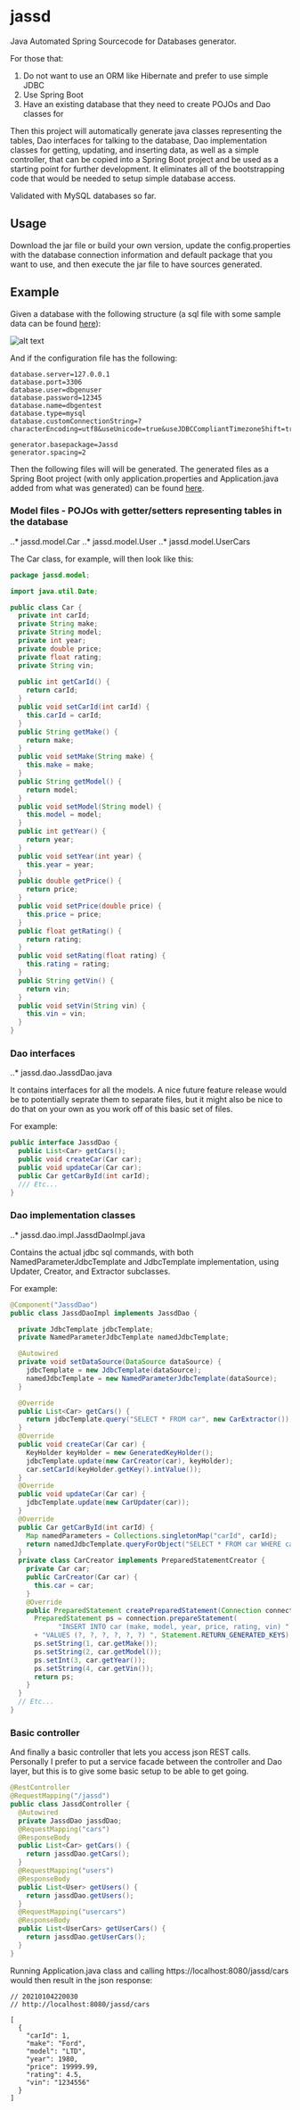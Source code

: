 # jassd
Java Automated Spring Sourcecode for Databases generator.  

For those that:

1. Do not want to use an ORM like Hibernate and prefer to use simple JDBC
2. Use Spring Boot
3. Have an existing database that they need to create POJOs and Dao classes for

Then this project will automatically generate java classes representing the tables, Dao interfaces for talking to the database, Dao implementation classes for getting, updating, and inserting data, as well as a simple controller, that can be copied into a Spring Boot project and be used as a starting point for further development.  It eliminates all of the bootstrapping code that would be needed to setup simple database access.

Validated with MySQL databases so far.

## Usage
Download the jar file or build your own version, update the config.properties with the database connection information and default package that you want to use, and then execute the jar file to have sources generated.

## Example
Given a database with the following structure (a sql file with some sample data can be found [here](https://github.com/aforslund/jassd/blob/main/media/dbexample.sql?raw=true)):

![alt text](https://raw.githubusercontent.com/aforslund/jassd/main/media/dbexample.jpg "Database example")

And if the configuration file has the following:

```
database.server=127.0.0.1
database.port=3306
database.user=dbgenuser
database.password=12345
database.name=dbgentest
database.type=mysql
database.customConnectionString=?characterEncoding=utf8&useUnicode=true&useJDBCCompliantTimezoneShift=true&useLegacyDatetimeCode=false&serverTimezone=UTC

generator.basepackage=Jassd
generator.spacing=2
```

Then the following files will will be generated.  The generated files as a Spring Boot project (with only application.properties and Application.java added from what was generated) can be found [here](https://github.com/aforslund/jassd/blob/main/media/jassd_demo.zip?raw=true).

### Model files - POJOs with getter/setters representing tables in the database
..* jassd.model.Car
..* jassd.model.User
..* jassd.model.UserCars

The Car class, for example, will then look like this:

```java
package jassd.model;

import java.util.Date;

public class Car {
  private int carId;
  private String make;
  private String model;
  private int year;
  private double price;
  private float rating;
  private String vin;
  
  public int getCarId() {
    return carId;
  }
  public void setCarId(int carId) {
    this.carId = carId;
  }
  public String getMake() {
    return make;
  }
  public void setMake(String make) {
    this.make = make;
  }
  public String getModel() {
    return model;
  }
  public void setModel(String model) {
    this.model = model;
  }
  public int getYear() {
    return year;
  }
  public void setYear(int year) {
    this.year = year;
  }
  public double getPrice() {
    return price;
  }
  public void setPrice(double price) {
    this.price = price;
  }
  public float getRating() {
    return rating;
  }
  public void setRating(float rating) {
    this.rating = rating;
  }
  public String getVin() {
    return vin;
  }
  public void setVin(String vin) {
    this.vin = vin;
  }
}
```

### Dao interfaces

..* jassd.dao.JassdDao.java

It contains interfaces for all the models.  A nice future feature release would be to potentially seprate them to separate files, but it might also be nice to do that on your own as you work off of this basic set of files.

For example:

```java
public interface JassdDao {
  public List<Car> getCars();
  public void createCar(Car car);
  public void updateCar(Car car);
  public Car getCarById(int carId);
  /// Etc...
}
```

### Dao implementation classes

..* jassd.dao.impl.JassdDaoImpl.java

Contains the actual jdbc sql commands, with both NamedParameterJdbcTemplate and JdbcTemplate implementation, using Updater, Creator, and Extractor subclasses.

For example:

```java
@Component("JassdDao")
public class JassdDaoImpl implements JassdDao {

  private JdbcTemplate jdbcTemplate;
  private NamedParameterJdbcTemplate namedJdbcTemplate;

  @Autowired
  private void setDataSource(DataSource dataSource) {
    jdbcTemplate = new JdbcTemplate(dataSource);
    namedJdbcTemplate = new NamedParameterJdbcTemplate(dataSource);
  }

  @Override
  public List<Car> getCars() {
    return jdbcTemplate.query("SELECT * FROM car", new CarExtractor());
  }
  @Override
  public void createCar(Car car) {
    KeyHolder keyHolder = new GeneratedKeyHolder();
    jdbcTemplate.update(new CarCreator(car), keyHolder);
    car.setCarId(keyHolder.getKey().intValue());
  }
  @Override
  public void updateCar(Car car) {
    jdbcTemplate.update(new CarUpdater(car));
  }
  @Override
  public Car getCarById(int carId) {
    Map namedParameters = Collections.singletonMap("carId", carId);
    return namedJdbcTemplate.queryForObject("SELECT * FROM car WHERE car_id=:carId", namedParameters, new CarExtractor());
  }
  private class CarCreator implements PreparedStatementCreator {
    private Car car;
    public CarCreator(Car car) {
      this.car = car;
    }
    @Override
    public PreparedStatement createPreparedStatement(Connection connection) throws SQLException {
      PreparedStatement ps = connection.prepareStatement(
            "INSERT INTO car (make, model, year, price, rating, vin) "
      + "VALUES (?, ?, ?, ?, ?, ?) ", Statement.RETURN_GENERATED_KEYS);
      ps.setString(1, car.getMake());
      ps.setString(2, car.getModel());
      ps.setInt(3, car.getYear());
      ps.setString(4, car.getVin());
      return ps;
    }
  }
  // Etc...
}
```

### Basic controller

And finally a basic controller that lets you access json REST calls.  Personally I prefer to put a service facade between the controller and Dao layer, but this is to give some basic setup to be able to get going.

```java
@RestController
@RequestMapping("/jassd")
public class JassdController {
  @Autowired
  private JassdDao jassdDao;
  @RequestMapping("cars")
  @ResponseBody
  public List<Car> getCars() {
    return jassdDao.getCars();
  }
  @RequestMapping("users")
  @ResponseBody
  public List<User> getUsers() {
    return jassdDao.getUsers();
  }
  @RequestMapping("usercars")
  @ResponseBody
  public List<UserCars> getUserCars() {
    return jassdDao.getUserCars();
  }
}
```

Running Application.java class and calling https://localhost:8080/jassd/cars would then result in the json response:

```
// 20210104220030
// http://localhost:8080/jassd/cars

[
  {
    "carId": 1,
    "make": "Ford",
    "model": "LTD",
    "year": 1980,
    "price": 19999.99,
    "rating": 4.5,
    "vin": "1234556"
  }
]
```



